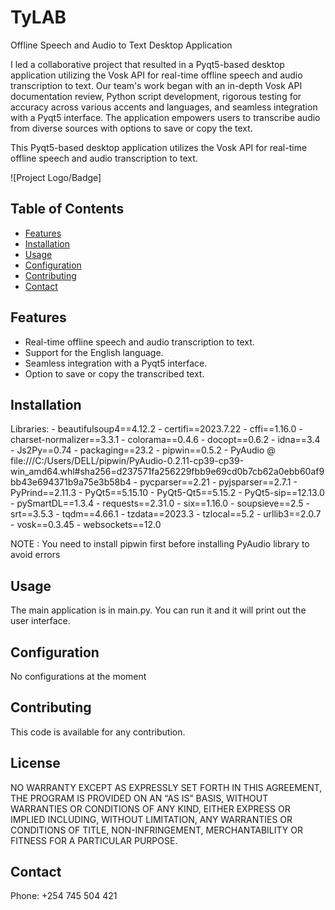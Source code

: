 # TyLAB
Offline Speech and Audio to Text Desktop Application

I led a collaborative project that resulted in a Pyqt5-based desktop application utilizing the Vosk API for real-time offline speech and audio transcription to text. Our team's work began with an in-depth Vosk API documentation review, Python script development, rigorous testing for accuracy across various accents and languages, and seamless integration with a Pyqt5 interface. The application empowers users to transcribe audio from diverse sources with options to save or copy the text. 

This Pyqt5-based desktop application utilizes the Vosk API for real-time offline speech and audio transcription to text. 

![Project Logo/Badge]

## Table of Contents
- [Features](#features)
- [Installation](#installation)
- [Usage](#usage)
- [Configuration](#configuration)
- [Contributing](#contributing)
- [Contact](#contact)

  

## Features
- Real-time offline speech and audio transcription to text.
- Support for the English language.
- Seamless integration with a Pyqt5 interface.
- Option to save or copy the transcribed text.

## Installation
 Libraries:
      - beautifulsoup4==4.12.2
      - certifi==2023.7.22
      - cffi==1.16.0
      - charset-normalizer==3.3.1
      - colorama==0.4.6
      - docopt==0.6.2
      - idna==3.4
      - Js2Py==0.74
      - packaging==23.2
      - pipwin==0.5.2
      - PyAudio @ file:///C:/Users/DELL/pipwin/PyAudio-0.2.11-cp39-cp39-win_amd64.whl#sha256=d237571fa256229fbb9e69cd0b7cb62a0ebb60af9bb43e694371b9a75e3b58b4
      - pycparser==2.21
      - pyjsparser==2.7.1
      - PyPrind==2.11.3
      - PyQt5==5.15.10
      - PyQt5-Qt5==5.15.2
      - PyQt5-sip==12.13.0
      - pySmartDL==1.3.4
      - requests==2.31.0
      - six==1.16.0
      - soupsieve==2.5
      - srt==3.5.3
      - tqdm==4.66.1
      - tzdata==2023.3
      - tzlocal==5.2
      - urllib3==2.0.7
      - vosk==0.3.45
      - websockets==12.0

NOTE : You need to install pipwin first before installing PyAudio library to avoid errors


## Usage
The main application is in main.py. You can run it and it will print out the user interface.

## Configuration
No configurations at the moment

## Contributing
This code is available for any contribution.

## License
NO WARRANTY EXCEPT AS EXPRESSLY SET FORTH IN THIS AGREEMENT, THE PROGRAM IS PROVIDED ON AN “AS IS” BASIS, WITHOUT WARRANTIES OR CONDITIONS OF ANY KIND, EITHER EXPRESS OR IMPLIED INCLUDING, WITHOUT LIMITATION, ANY WARRANTIES OR CONDITIONS OF TITLE, NON-INFRINGEMENT, MERCHANTABILITY OR FITNESS FOR A PARTICULAR PURPOSE.

## Contact
Phone: +254 745 504 421
